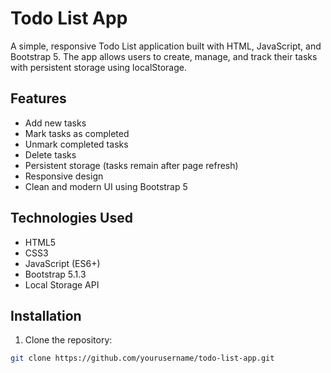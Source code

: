 # Todo List App

A simple, responsive Todo List application built with HTML, JavaScript, and Bootstrap 5. The app allows users to create, manage, and track their tasks with persistent storage using localStorage.

## Features

- Add new tasks
- Mark tasks as completed
- Unmark completed tasks
- Delete tasks
- Persistent storage (tasks remain after page refresh)
- Responsive design
- Clean and modern UI using Bootstrap 5

## Technologies Used

- HTML5
- CSS3
- JavaScript (ES6+)
- Bootstrap 5.1.3
- Local Storage API

## Installation

1. Clone the repository:
```bash
git clone https://github.com/yourusername/todo-list-app.git